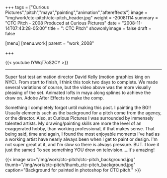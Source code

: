 +++
tags = ["Curious Pictures","pitch","maya","painting","animation","aftereffects"]
image = "img/work/ctc-pitch/ctc-pitch_header.jpg"
weight = -20081114
summary = "CTC Pitch - 2008 Produced at Curious Pictures"
date = "2008-11-14T07:43:28-05:00"
title = ": CTC Pitch"
showonlyimage = false
draft = false

[menu]
  [menu.work]
    parent = "work_2008"

+++

{{< youtube lYWqT7oS2CY >}}

---


Super fast test animation director David Kelly (motion graphics king on NYC).
From start to finish, I think this took two days to complete. We made several variations of course, but the video above was the more visually pleasing of the set.
Animated lofts in maya along splines to achieve the draw on. Adobe After Effects to make the comp.

Something I completely forgot until making this post. I painting the BG!! Usually elements such as the background for a pitch come from the agency, or the director. Also, at Curious Pictures I was surrounded by immensely talented artists. My drawing/painting skills are more the level of an exaggerated hobby, than working professional, if that makes sense. That being said, time and again, I found the most enjoyable moments I've had as a working artist have nearly always been when I get to paint or design. I'm not super great at it, and I'm slow so there is always pressure. BUT. I love it just the same:) To see something YOU drew on television.....It's amazing!


{{< image src="/img/work/ctc-pitch/ctc-pitch_background.jpg" thumb="/img/work/ctc-pitch/thumb_ctc-pitch_background.jpg" caption="Background for painted in photoshop for CTC pitch." >}}
